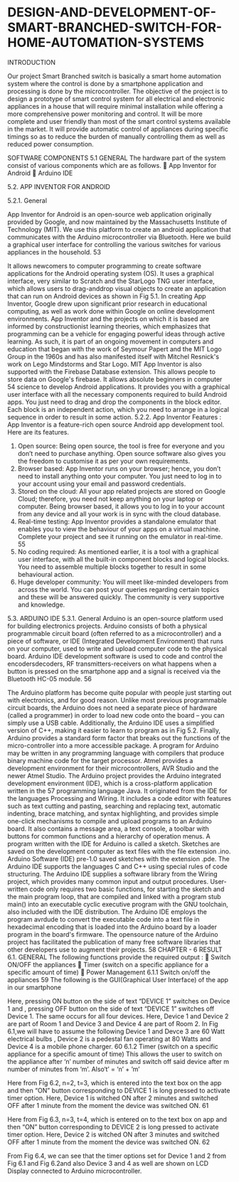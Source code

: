 # DESIGN-AND-DEVELOPMENT-OF-SMART-BRANCHED-SWITCH-FOR-HOME-AUTOMATION-SYSTEMS

INTRODUCTION

Our project Smart Branched switch is basically a smart home automation system where the control is done by a smartphone application and processing is done by the microcontroller. The objective of the project is to design a prototype of smart control system for all electrical and electronic appliances in a house that will require minimal installation while offering a more comprehensive power monitoring and control. It will be more complete and user friendly than most of the smart control systems available in the market. It will provide automatic control of appliances during specific timings so as to reduce the burden of manually controlling them as well as reduced power consumption.

SOFTWARE COMPONENTS
5.1 GENERAL
The hardware part of the system consist of various components which are as
follows.
 App Inventor for Android
 Arduino IDE

5.2. APP INVENTOR FOR ANDROID

5.2.1. General

App Inventor for Android is an open-source web application originally provided
by Google, and now maintained by the Massachusetts Institute of
Technology (MIT).
We use this platform to create an android application that communicates with the
Arduino microcontroller via Bluetooth. Here we build a graphical user interface for
controlling the various switches for various appliances in the household.
53

It allows newcomers to computer programming to create software applications for
the Android operating system (OS). It uses a graphical interface, very similar
to Scratch and the StarLogo TNG user interface, which allows users to drag-anddrop
visual objects to create an application that can run on Android devices as
shown in Fig 5.1. In creating App Inventor, Google drew upon significant prior
research in educational computing, as well as work done within Google on online
development environments. App Inventor and the projects on which it is based are
informed by constructionist learning theories, which emphasizes that programming
can be a vehicle for engaging powerful ideas through active learning. As such, it is
part of an ongoing movement in computers and education that began with the work
of Seymour Papert and the MIT Logo Group in the 1960s and has also manifested
itself with Mitchel Resnick's work on Lego Mindstorms and Star Logo. MIT App
Inventor is also supported with the Firebase Database extension. This allows
people to store data on Google's firebase. It allows absolute beginners in computer
54
science to develop Android applications. It provides you with a graphical user
interface with all the necessary components required to build Android apps. You
just need to drag and drop the components in the block editor. Each block is an
independent action, which you need to arrange in a logical sequence in order to
result in some action.
5.2.2. App Inventor Features :
App Inventor is a feature-rich open source Android app development tool. Here are
its features.
1. Open source: Being open source, the tool is free for everyone and you
don’t need to purchase anything. Open source software also gives you the
freedom to customise it as per your own requirements.
2. Browser based: App Inventor runs on your browser; hence, you don’t
need to install anything onto your computer. You just need to log in to
your account using your email and password credentials.
3. Stored on the cloud: All your app related projects are stored on Google
Cloud; therefore, you need not keep anything on your laptop or computer.
Being browser based, it allows you to log in to your account from any
device and all your work is in sync with the cloud database.
4. Real-time testing: App Inventor provides a standalone emulator that
enables you to view the behaviour of your apps on a virtual machine.
Complete your project and see it running on the emulator in real-time.
55
5. No coding required: As mentioned earlier, it is a tool with a graphical
user interface, with all the built-in component blocks and logical blocks.
You need to assemble multiple blocks together to result in some
behavioural action.
6. Huge developer community: You will meet like-minded developers from
across the world. You can post your queries regarding certain topics and
these will be answered quickly. The community is very supportive and
knowledge.

5.3. ARDUINO IDE
5.3.1. General
Arduino is an open-source platform used for building electronics projects. Arduino
consists of both a physical programmable circuit board (often referred to as
a microcontroller) and a piece of software, or IDE (Integrated Development
Environment) that runs on your computer, used to write and upload computer code
to the physical board.
Arduino IDE development software is used to code and control the encodersdecoders,
RF transmitters-receivers on what happens when a button is pressed on
the smartphone app and a signal is received via the Bluetooth HC-05 module.
56

The Arduino platform has become quite popular with people just starting out with
electronics, and for good reason. Unlike most previous programmable circuit
boards, the Arduino does not need a separate piece of hardware (called a
programmer) in order to load new code onto the board – you can simply use a USB
cable. Additionally, the Arduino IDE uses a simplified version of C++, making it
easier to learn to program as in Fig 5.2. Finally, Arduino provides a standard form
factor that breaks out the functions of the micro-controller into a more accessible
package.
A program for Arduino may be written in any programming language with
compilers that produce binary machine code for the target processor. Atmel
provides a development environment for their microcontrollers, AVR Studio and
the newer Atmel Studio.
The Arduino project provides the Arduino integrated development
environment (IDE), which is a cross-platform application written in the
57
programming language Java. It originated from the IDE for the
languages Processing and Wiring. It includes a code editor with features such as
text cutting and pasting, searching and replacing text, automatic indenting, brace
matching, and syntax highlighting, and provides simple one-click mechanisms to
compile and upload programs to an Arduino board. It also contains a message area,
a text console, a toolbar with buttons for common functions and a hierarchy of
operation menus. A program written with the IDE for Arduino is called
a sketch. Sketches are saved on the development computer as text files with the file
extension .ino. Arduino Software (IDE) pre-1.0 saved sketches with the
extension .pde. The Arduino IDE supports the languages C and C++ using special
rules of code structuring. The Arduino IDE supplies a software library from
the Wiring project, which provides many common input and output procedures.
User-written code only requires two basic functions, for starting the sketch and the
main program loop, that are compiled and linked with a program stub main() into
an executable cyclic executive program with the GNU toolchain, also included
with the IDE distribution. The Arduino IDE employs the program avrdude to
convert the executable code into a text file in hexadecimal encoding that is loaded
into the Arduino board by a loader program in the board's firmware. The opensource
nature of the Arduino project has facilitated the publication of many free
software libraries that other developers use to augment their projects.
58
CHAPTER - 6
RESULT
6.1. GENERAL
The following functions provide the required output :
 Switch ON/OFF the appliances
 Timer (switch on a specific appliance for a specific amount of time)
 Power Management
6.1.1 Switch on/off the appliances
59
The following is the GUI(Graphical User Interface) of the app in our smartphone

Here, pressing ON button on the side of text “DEVICE 1” switches on Device 1
and , pressing OFF button on the side of text “DEVICE 1” switches off Device 1.
The same occurs for all four devices. Here, Device 1 and Device 2 are part of
Room 1 and Device 3 and Device 4 are part of Room 2.
In Fig 6.1,we will have to assume the following Device 1 and Devce 3 are 60 Watt
electrical bulbs , Device 2 is a pedestal fan operating at 80 Watts and Device 4 is a
mobile phone charger.
60
6.1.2 Timer (switch on a specific appliance for a specific amount of time)
This allows the user to switch on the appliance after ‘n’ number of minutes and
switch off said device after m number of minutes from ‘m’.
Also‘t’ = ‘n’ + ’m’


Here from Fig 6.2, n=2, t=3, which is entered into the text box on the app and then
“ON” button corresponding to DEVICE 1 is long pressed to activate timer option.
Here, Device 1 is witched ON after 2 minutes and switched OFF after 1 minute
from the moment the device was switched ON.
61

Here from Fig 6.3, n=3, t=4, which is entered on to the text box on app and then
“ON” button corresponding to DEVICE 2 is long pressed to activate timer option.
Here, Device 2 is witched ON after 3 minutes and switched OFF after 1 minute
from the moment the device was switched ON.
62

From Fig 6.4, we can see that the timer options set for Device 1 and 2 from Fig 6.1
and Fig 6.2and also Device 3 and 4 as well are shown on LCD Display connected
to Arduino microcontroller.
